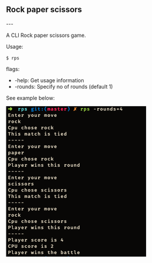 <h2>Rock paper scissors </h2>
---

A CLI Rock paper scissors game. 

Usage:
```shell
$ rps
```

flags:
* -help: Get usage information
* -rounds: Specify no of rounds (default 1)

See example below:

![rps](./Screenshot%202020-07-20%20at%207.39.37%20PM.png)